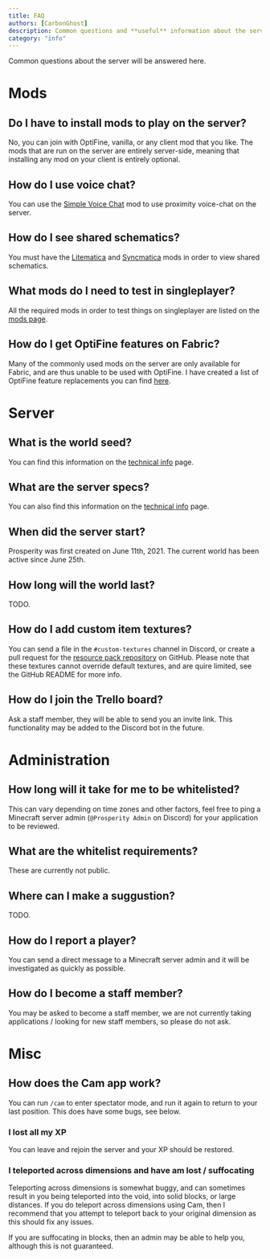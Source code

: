 ```yaml
---
title: FAQ
authors: [CarbonGhost]
description: Common questions and **useful** information about the server.
category: "info"
---
```


Common questions about the server will be answered here.

# Mods

## Do I have to install mods to play on the server?

No, you can join with OptiFine, vanilla, or any client mod that you like. The mods that are run on the server are entirely server-side, meaning that installing any mod on your client is entirely optional.

## How do I use voice chat?

You can use the [Simple Voice Chat](https://www.curseforge.com/minecraft/mc-mods/simple-voice-chat/) mod to use proximity voice-chat on the server.

## How do I see shared schematics?

You must have the [Litematica](https://www.curseforge.com/minecraft/mc-mods/litematica) and [Syncmatica](https://www.curseforge.com/minecraft/mc-mods/syncmatica) mods in order to view shared schematics.

## What mods do I need to test in singleplayer?

All the required mods in order to test things on singleplayer are listed on the [mods page](/wiki/tweaks-and-changes).

## How do I get OptiFine features on Fabric?

Many of the commonly used mods on the server are only available for Fabric, and are thus unable to be used with OptiFine. I have created a list of OptiFine feature replacements you can find [here](/wiki/optifine-alternatives).

# Server

## What is the world seed?

You can find this information on the [technical info](/wiki/technical-information) page.

## What are the server specs?

You can also find this information on the [technical info](/wiki/technical-information) page.

## When did the server start?

Prosperity was first created on June 11th, 2021. The current world has been active since June 25th.

## How long will the world last?

TODO.

## How do I add custom item textures?

You can send a file in the `#custom-textures` channel in Discord, or create a pull request for the [resource pack repository](https://github.com/ProsperityMC/Prosperity-Resource-Pack) on GitHub. Please note that these textures cannot override default textures, and are quire limited, see the GitHub README for more info.

## How do I join the Trello board?

Ask a staff member, they will be able to send you an invite link. This functionality may be added to the Discord bot in the future.

# Administration

## How long will it take for me to be whitelisted?

This can vary depending on time zones and other factors, feel free to ping a Minecraft server admin (`@Prosperity Admin` on Discord) for your application to be reviewed.

## What are the whitelist requirements?

These are currently not public.

## Where can I make a suggustion?

TODO.

## How do I report a player?

You can send a direct message to a Minecraft server admin and it will be investigated as quickly as possible.

## How do I become a staff member?

You may be asked to become a staff member, we are not currently taking applications / looking for new staff members, so please do not ask.

# Misc

## How does the Cam app work?

You can run `/cam` to enter spectator mode, and run it again to return to your last position. This does have some bugs, see below.

### I lost all my XP

You can leave and rejoin the server and your XP should be restored.

### I teleported across dimensions and have am lost / suffocating

Teleporting across dimensions is somewhat buggy, and can sometimes result in you being teleported into the void, into solid blocks, or large distances. If you do teleport across dimensions using Cam, then I recommend that you attempt to teleport back to your original dimension as this should fix any issues.

If you are suffocating in blocks, then an admin may be able to help you, although this is not guaranteed.
